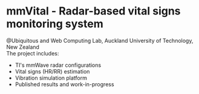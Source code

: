 # mmVital - Radar-based vital signs monitoring system
@Ubiquitous and Web Computing Lab, Auckland University of Technology, New Zealand <br>
The project includes: <be>
<ul>
<li> TI's mmWave radar configurations </li>
<li> Vital signs (HR/RR) estimation </li>
<li> Vibration simulation platform </li>
<li> Published results and work-in-progress </li>
</ul>
